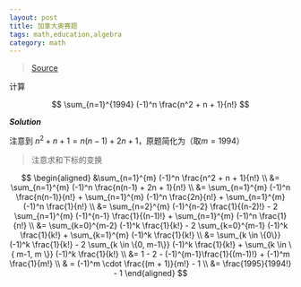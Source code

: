 ```yaml
---
layout: post
title: 加拿大奥赛题
tags: math,education,algebra
category: math
---
```


> [Source](https://www.bilibili.com/video/BV1WZS1YvEt8?spm_id_from=333.788.recommend_more_video.2&vd_source=2c3b1cf87d67c244536d57d4d5b68285)

计算

$$
    \sum_{n=1}^{1994} (-1)^n \frac{n^2 + n + 1}{n!}
$$

***Solution***

注意到 $n^2 +n + 1 = n(n-1) + 2n + 1$，原题简化为（取$m = 1994$）

> 注意求和下标的变换

$$
\begin{aligned}
    &\sum_{n=1}^{m} (-1)^n \frac{n^2 + n + 1}{n!} \\
    &= \sum_{n=1}^{m} (-1)^n \frac{n(n-1) + 2n + 1}{n!} \\
    &= 
        \sum_{n=1}^{m} (-1)^n \frac{n(n-1)}{n!} + 
        \sum_{n=1}^{m} (-1)^n \frac{2n}{n!} + 
        \sum_{n=1}^{m} (-1)^n \frac{1}{n!} \\
    &= 
        \sum_{n=2}^{m} (-1)^{n-2} \frac{1}{(n-2)!} 
        - 2 \sum_{n=1}^{m} (-1)^{n-1} \frac{1}{(n-1)!} + 
        \sum_{n=1}^{m} (-1)^n \frac{1}{n!} \\
    &= 
        \sum_{k=0}^{m-2} (-1)^k \frac{1}{k!}
        - 2 \sum_{k=0}^{m-1} (-1)^k \frac{1}{k!} + 
        \sum_{k=1}^{m} (-1)^k \frac{1}{k!} \\
    &= 
        \sum_{k \in \{0\}} (-1)^k \frac{1}{k!}
        - 2 \sum_{k \in \{0, m-1\}} (-1)^k \frac{1}{k!} + 
        \sum_{k \in \{ m-1, m \}} (-1)^k \frac{1}{k!} \\
    &= 
        1 - 2 -  (-1)^{m-1}\frac{1}{(m-1)!}
        + (-1)^m \frac{1}{m!} \\
    & = (-1)^m \cdot \frac{(m + 1)}{m!} - 1 \\
    &= \frac{1995}{1994!} - 1
\end{aligned}
$$